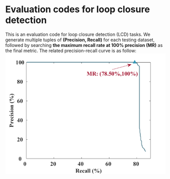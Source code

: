 # Evaluation codes for loop closure detection
This is an evaluation code for loop closure detection (LCD) tasks. We generate multiple tuples of **(Precision, Recall)** for each testing dataset, followed by searching **the maximum recall rate at 100% precision (MR)** as the final metric. The related precision-recall curve is as follow:
![image](https://github.com/KN-Zhang/loop-closure-detection-evaluation-codes/blob/main/data/pr_curve.png)

